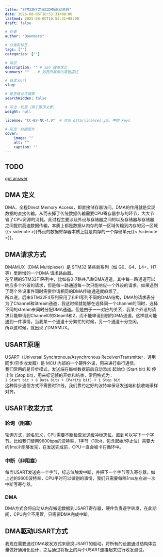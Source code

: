```yaml
---
title: "STM32H7之串口DMA驱动原理"
date: 2025-08-06T10:53:31+08:00
lastmod: 2025-08-06T10:53:31+08:00
draft: false

# 作者
author: "Downmars"

# 分类和标签
tags: [""]
categories: [""]

# 描述
description: "" # SEO 搜索优化
summary: ""    # 列表页展示的简短描述

# 自定义url
slug:

# 是否被允许搜索
searchHidden: false

# 可选：权重（用于置顶文章）
weight: null

license: "CC-BY-NC-4.0"  # 对应 data/licenses.yml 中的 keys

# 可选：封面图片
cover:
    image: ""
    alt: ""
    caption: ""
---
```


## TODO  
[gpt answer](https://chatgpt.com/share/6892c3d9-0290-800d-b03a-f2cd23619f65)

## DMA 定义  
DMA，全程Direct Memory Access，即直接储存器访问。DMA的作用就是实现数据的直接传输，从而去掉了传统数据传输需要CPU寄存器参与的环节，大大节省了CPU资源的消耗。此过程主要涉及外设与存储器之间的以及存储器与存储器之间提供高速数据传输，本质上都是数据从内存的某一区域传输到内存的另一区域{{< sidenote >}}外设的数据寄存器本质上就是内存的一个存储单元{{< /sidenote >}}。

## DMA请求方式  
DMAMUX（DMA Multiplexer）是 STM32 某些新系列（如 G0、G4、L4+、H7 等）里新增的一个DMA 请求路由器。  
在早期的STM32F1系列中，比如有0-7路共八路DMA通道。其中每一路通道可以响应多个外设的请求，但是每一路通道每一次只能响应一个外设的请求。如果遇到了两个外设事件同时需要申请相同的DMA传输通道就麻烦了。  
所以说，后来STM32F4系列采用了和F1写列不同的DMA结构，DMA的请求表分为了Channel和Stream通道，我这时候就能够在选择同一个channel的同时，选择不同的stream来同时分配DMA通道。但是由于一一对应的关系，我某个外设的请求只能申请到Channel0的Steam1和2，而不能申请到别的DMA通道。这样就可能遇到一件事情，当我某一个通道十分繁忙的时候，另一个通道十分空闲。  
所以这时候，就出现了DMAMUX。

## USART原理  
USART（Universal Synchronous/Asynchronous Receiver/Transmitter，通用同步/异步收发器）是 MCU 内部的一个硬件外设，用来进行串行通信。  
我们常用的是异步模式，发送端在每帧数据前后自动添加 起始位 (Start bit) 和 停止位 (Stop bit)，用来标记帧的开始和结束，常用格式为：  
`1 Start bit + 8 Data bits + [Parity bit] + 1 Stop bit`  
这种异步通信方式不需要时钟线，我们靠约定好的波特率保证发送端和接收端采样对齐。  

## USART收发方式  
### 轮询（阻塞）  
轮询方式，顾名思义，CPU需要不断检查发送缓冲标志位，直到可以写下一个字节。比如我们使用9600bps的波特率，1字节（10bit，包含起始/停止位）需要大约1ms才能够发完，在发送完成前，CPU一直会被卡在循环中。  

### 中断（非阻塞）  
每当USART发送完一个字节，标志位触发中断，并把下一个字节写入寄存器。如上述的9600波特率，CPU平时可以做别的事情，我们只需要每隔1ms左右进一次中断写寄存器。  

### DMA  
DMA方式会将自动从内存搬运数据到USART寄存器，硬件负责逐字转发，在此期间，CPU完全不用管，只需要DMA完成中断。

## DMA驱动USART方式  
我现在需要通过DMA收发方式来替换USART的驱动，将所有的设置通过结构体变量做好通用化设计，之后通过将板上的两个USART连接起来进行收发测试。
